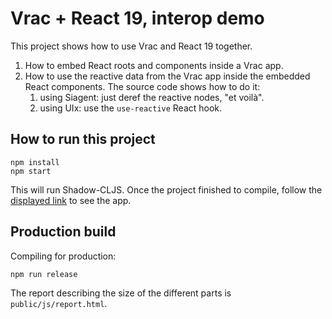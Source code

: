 # Vrac + React 19, interop demo

This project shows how to use Vrac and React 19 together.
1. How to embed React roots and components inside a Vrac app.
2. How to use the reactive data from the Vrac app inside the embedded React components.
   The source code shows how to do it:
   1. using Siagent: just deref the reactive nodes, "et voilà".
   2. using UIx: use the `use-reactive` React hook.

## How to run this project

```shell
npm install
npm start
```

This will run Shadow-CLJS. Once the project finished to compile,
follow the [displayed link](http://localhost:3000) to see the app.

## Production build

Compiling for production:

```shell
npm run release
```

The report describing the size of the different parts is `public/js/report.html`.
